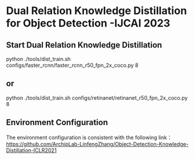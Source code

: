 # Dual Relation Knowledge Distillation for Object Detection -IJCAI 2023

## Start Dual Relation Knowledge Distillation
python ./tools/dist_train.sh configs/faster_rcnn/faster_rcnn_r50_fpn_2x_coco.py 8
## or
python ./tools/dist_train.sh configs/retinanet/retinanet_r50_fpn_2x_coco.py 8

## Environment Configuration
The environment configuration is consistent with the following link：
https://github.com/ArchipLab-LinfengZhang/Object-Detection-Knowledge-Distillation-ICLR2021
